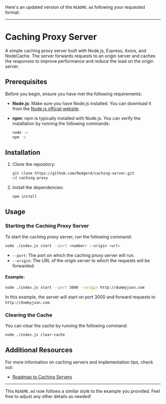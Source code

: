 Here's an updated version of the `README.md` following your requested format:

---

# Caching Proxy Server

A simple caching proxy server built with Node.js, Express, Axios, and NodeCache. The server forwards requests to an origin server and caches the responses to improve performance and reduce the load on the origin server.

## Prerequisites

Before you begin, ensure you have met the following requirements:

- **Node.js**: Make sure you have Node.js installed. You can download it from the [Node.js official website](https://nodejs.org/).
- **npm**: npm is typically installed with Node.js. You can verify the installation by running the following commands:

  ```bash
  node -v
  npm -v
  ```

## Installation

1. Clone the repository:

   ```bash
   git clone https://github.com/Redgerd/caching-server.git
   cd caching-proxy
   ```

2. Install the dependencies:

   ```bash
   npm install
   ```

## Usage

### Starting the Caching Proxy Server

To start the caching proxy server, run the following command:

```bash
node ./index.js start --port <number> --origin <url>
```

- `--port`: The port on which the caching proxy server will run.
- `--origin`: The URL of the origin server to which the requests will be forwarded.

#### Example:

```bash
node ./index.js start --port 3000 --origin http://dummyjson.com
```

In this example, the server will start on port 3000 and forward requests to `http://dummyjson.com`.

### Clearing the Cache

You can clear the cache by running the following command:

```bash
node ./index.js clear-cache
```

## Additional Resources

For more information on caching servers and implementation tips, check out:

- [Roadmap to Caching Servers](https://roadmap.sh/projects/caching-server)

---

This `README.md` now follows a similar style to the example you provided. Feel free to adjust any other details as needed!

